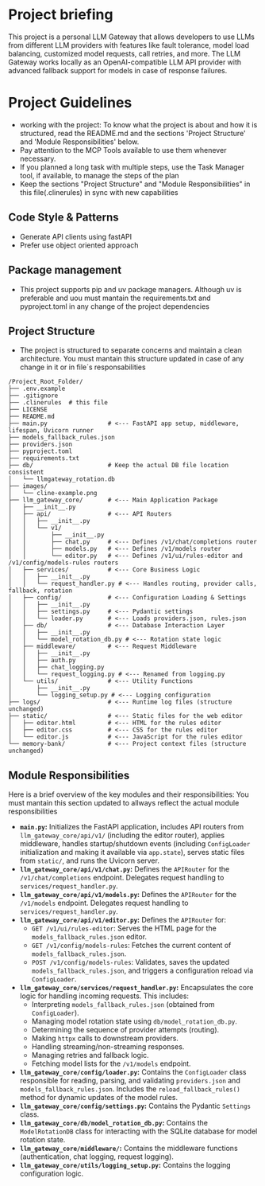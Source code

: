 # Project briefing
This project is a personal LLM Gateway that allows developers to use LLMs from different LLM providers with features like fault tolerance, model load balancing, customized model requests, call retries, and more.
The LLM Gateway works locally as an OpenAI-compatible LLM API provider with advanced fallback support for models in case of response failures.

# Project Guidelines

- working with the project: To know what the project is about and how it is structured, read the README.md  and the sections 'Project Structure' and 'Module Responsibilities' below.
- Pay attention to the MCP Tools available to use them whenever necessary.
- If you planned a long task with multiple steps, use the Task Manager tool, if available, to manage the steps of the plan
- Keep the sections "Project Structure" and "Module Responsibilities" in this file(.clinerules) in sync with new capabilities

## Code Style & Patterns

-   Generate API clients using fastAPI
-   Prefer use object oriented approach

## Package management

- This project supports pip and uv package managers. Although uv is preferable and uou must mantain the requirements.txt and pyproject.toml in any change of the project dependencies

## Project Structure

- The project is structured to separate concerns and maintain a clean architecture. 
You must mantain this structure updated in case of any change in it or in file´s responsabilities

```
/Project_Root_Folder/
├── .env.example
├── .gitignore
├── .clinerules  # this file
├── LICENSE
├── README.md
├── main.py                 # <--- FastAPI app setup, middleware, lifespan, Uvicorn runner
├── models_fallback_rules.json
├── providers.json
├── pyproject.toml
├── requirements.txt
├── db/                     # Keep the actual DB file location consistent
│   └── llmgateway_rotation.db
├── images/
│   └── cline-example.png
├── llm_gateway_core/       # <--- Main Application Package
│   ├── __init__.py
│   ├── api/                # <--- API Routers
│   │   ├── __init__.py
│   │   └── v1/
│   │       ├── __init__.py
│   │       ├── chat.py     # <--- Defines /v1/chat/completions router
│   │       ├── models.py   # <--- Defines /v1/models router
│   │       └── editor.py   # <--- Defines /v1/ui/rules-editor and /v1/config/models-rules routers
│   ├── services/           # <--- Core Business Logic
│   │   ├── __init__.py
│   │   └── request_handler.py # <--- Handles routing, provider calls, fallback, rotation
│   ├── config/             # <--- Configuration Loading & Settings
│   │   ├── __init__.py
│   │   ├── settings.py     # <--- Pydantic settings
│   │   └── loader.py       # <--- Loads providers.json, rules.json
│   ├── db/                 # <--- Database Interaction Layer
│   │   ├── __init__.py
│   │   └── model_rotation_db.py # <--- Rotation state logic
│   ├── middleware/         # <--- Request Middleware
│   │   ├── __init__.py
│   │   ├── auth.py
│   │   ├── chat_logging.py
│   │   └── request_logging.py # <--- Renamed from logging.py
│   └── utils/              # <--- Utility Functions
│       ├── __init__.py
│       └── logging_setup.py # <--- Logging configuration
├── logs/                   # <--- Runtime log files (structure unchanged)
├── static/                 # <--- Static files for the web editor
│   ├── editor.html         # <--- HTML for the rules editor
│   ├── editor.css          # <--- CSS for the rules editor
│   └── editor.js           # <--- JavaScript for the rules editor
└── memory-bank/            # <--- Project context files (structure unchanged)
```

## Module Responsibilities

Here is a brief overview of the key modules and their responsibilities:
You must mantain this section updated to allways reflect the actual module responsibilities

*   **`main.py`:** Initializes the FastAPI application, includes API routers from `llm_gateway_core/api/v1/` (including the editor router), applies middleware, handles startup/shutdown events (including `ConfigLoader` initialization and making it available via `app.state`), serves static files from `static/`, and runs the Uvicorn server.
*   **`llm_gateway_core/api/v1/chat.py`:** Defines the `APIRouter` for the `/v1/chat/completions` endpoint. Delegates request handling to `services/request_handler.py`.
*   **`llm_gateway_core/api/v1/models.py`:** Defines the `APIRouter` for the `/v1/models` endpoint. Delegates request handling to `services/request_handler.py`.
*   **`llm_gateway_core/api/v1/editor.py`:** Defines the `APIRouter` for:
    *   `GET /v1/ui/rules-editor`: Serves the HTML page for the `models_fallback_rules.json` editor.
    *   `GET /v1/config/models-rules`: Fetches the current content of `models_fallback_rules.json`.
    *   `POST /v1/config/models-rules`: Validates, saves the updated `models_fallback_rules.json`, and triggers a configuration reload via `ConfigLoader`.
*   **`llm_gateway_core/services/request_handler.py`:** Encapsulates the core logic for handling incoming requests. This includes:
    *   Interpreting `models_fallback_rules.json` (obtained from `ConfigLoader`).
    *   Managing model rotation state using `db/model_rotation_db.py`.
    *   Determining the sequence of provider attempts (routing).
    *   Making `httpx` calls to downstream providers.
    *   Handling streaming/non-streaming responses.
    *   Managing retries and fallback logic.
    *   Fetching model lists for the `/v1/models` endpoint.
*   **`llm_gateway_core/config/loader.py`:** Contains the `ConfigLoader` class responsible for reading, parsing, and validating `providers.json` and `models_fallback_rules.json`. Includes the `reload_fallback_rules()` method for dynamic updates of the model rules.
*   **`llm_gateway_core/config/settings.py`:** Contains the Pydantic `Settings` class.
*   **`llm_gateway_core/db/model_rotation_db.py`:** Contains the `ModelRotationDB` class for interacting with the SQLite database for model rotation state.
*   **`llm_gateway_core/middleware/`:** Contains the middleware functions (authentication, chat logging, request logging).
*   **`llm_gateway_core/utils/logging_setup.py`:** Contains the logging configuration logic.
